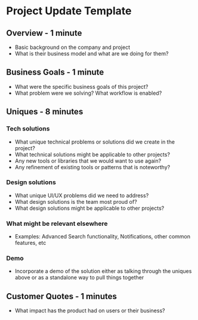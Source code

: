 # Project Update Template

## Overview - 1 minute

* Basic background on the company and project
* What is their business model and what are we doing for them?

## Business Goals - 1 minute

* What were the specific business goals of this project?
* What problem were we solving? What workflow is enabled?

## Uniques - 8 minutes
### Tech solutions

* What unique technical problems or solutions did we create in the project?
* What technical solutions might be applicable to other projects?
* Any new tools or libraries that we would want to use again?
* Any refinement of existing tools or patterns that is noteworthy?

### Design solutions

* What unique UI/UX problems did we need to address?
* What design solutions is the team most proud of?
* What design solutions might be applicable to other projects?


### What might be relevant elsewhere

* Examples: Advanced Search functionality, Notifications, other common features, etc

### Demo

* Incorporate a demo of the solution either as talking through the uniques above or as a standalone way to pull things together

## Customer Quotes - 1 minutes

* What impact has the product had on users or their business?
